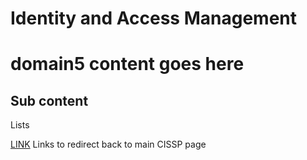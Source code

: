 # Identity and Access Management

# domain5 content goes here

## Sub content

Lists

[LINK](/docs/certifications/cissp.md) Links to redirect back to main CISSP page
